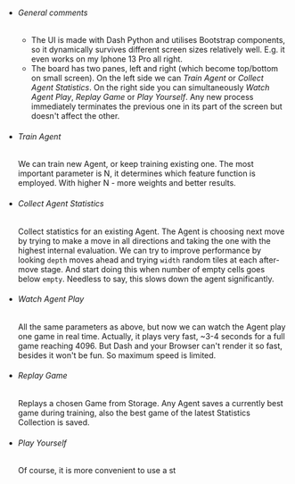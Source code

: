 * ###### General comments
    * The UI is made with Dash Python and utilises Bootstrap components, so it dynamically survives different screen sizes relatively well. E.g. it even works on my Iphone 13 Pro all right.
    * The board has two panes, left and right (which become top/bottom on small screen). On the left side we can *Train Agent* or *Collect Agent Statistics*. On the right side you can simultaneously *Watch Agent Play*, *Replay Game* or *Play Yourself*. Any new process immediately terminates the previous one in its part of the screen but doesn't affect the other.
* ###### Train Agent
    We can train new Agent, or keep training existing one. The most important parameter is N, it determines which feature function is employed. With higher N - more weights and better results.
* ###### Collect Agent Statistics
    Collect statistics for an existing Agent. The Agent is choosing next move by trying to make a move in all directions and taking the one with the highest internal evaluation. We can try to improve performance by looking `depth` moves ahead and trying `width` random tiles at each after-move stage. And start doing this when number of empty cells goes below `empty`. Needless to say, this slows down the agent significantly.
* ###### Watch Agent Play
    All the same parameters as above, but now we can watch the Agent play one game in real time. Actually, it plays very fast, ~3-4 seconds for a full game reaching 4096. But Dash and your Browser can't render it so fast, besides it won't be fun. So maximum speed is limited.
* ###### Replay Game
    Replays a chosen Game from Storage. Any Agent saves a currently best game during training, also the best game of the latest Statistics Collection is saved.
* ###### Play Yourself
    Of course, it is more convenient to use a st